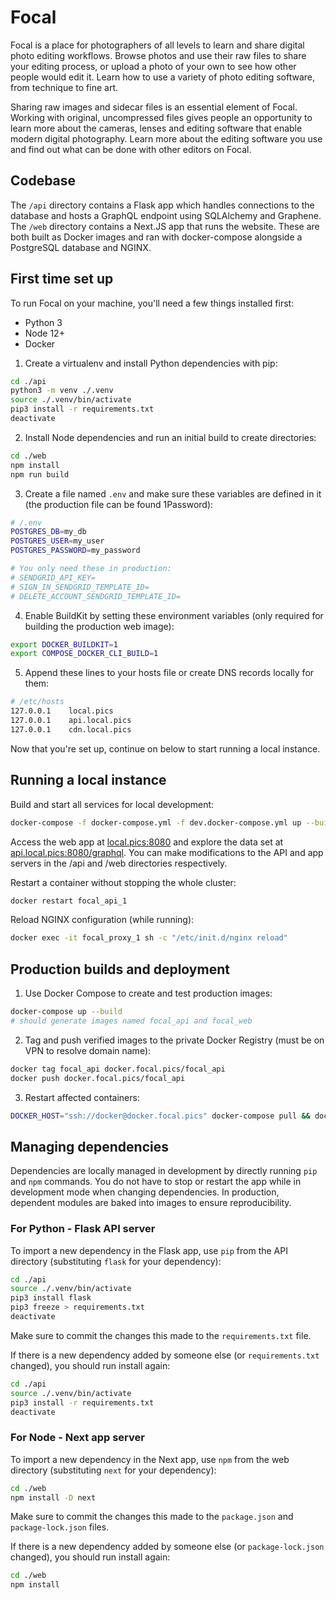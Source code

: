 # Focal

Focal is a place for photographers of all levels to learn and share digital photo editing workflows. Browse photos and use their raw files to share your editing process, or upload a photo of your own to see how other people would edit it. Learn how to use a variety of photo editing software, from technique to fine art.

Sharing raw images and sidecar files is an essential element of Focal. Working with original, uncompressed files gives people an opportunity to learn more about the cameras, lenses and editing software that enable modern digital photography. Learn more about the editing software you use and find out what can be done with other editors on Focal.

## Codebase

The `/api` directory contains a Flask app which handles connections to the database and hosts a GraphQL endpoint using SQLAlchemy and Graphene. The `/web` directory contains a Next.JS app that runs the website. These are both built as Docker images and ran with docker-compose alongside a PostgreSQL database and NGINX.

## First time set up

To run Focal on your machine, you'll need a few things installed first:

* Python 3
* Node 12+
* Docker

1. Create a virtualenv and install Python dependencies with pip:
```sh
cd ./api
python3 -m venv ./.venv
source ./.venv/bin/activate
pip3 install -r requirements.txt
deactivate
```

2. Install Node dependencies and run an initial build to create directories:
```sh
cd ./web
npm install
npm run build
```

3. Create a file named `.env` and make sure these variables are defined in it (the production file can be found 1Password):
```sh
# /.env
POSTGRES_DB=my_db
POSTGRES_USER=my_user
POSTGRES_PASSWORD=my_password

# You only need these in production:
# SENDGRID_API_KEY=
# SIGN_IN_SENDGRID_TEMPLATE_ID=
# DELETE_ACCOUNT_SENDGRID_TEMPLATE_ID=
```

4. Enable BuildKit by setting these environment variables (only required for building the production web image):
```sh
export DOCKER_BUILDKIT=1
export COMPOSE_DOCKER_CLI_BUILD=1
```

5. Append these lines to your hosts file or create DNS records locally for them:
```sh
# /etc/hosts
127.0.0.1    local.pics
127.0.0.1    api.local.pics
127.0.0.1    cdn.local.pics
```

Now that you're set up, continue on below to start running a local instance.

## Running a local instance

Build and start all services for local development:
```sh
docker-compose -f docker-compose.yml -f dev.docker-compose.yml up --build
```

Access the web app at [local.pics:8080](http://local.pics:8080) and explore the data set at [api.local.pics:8080/graphql](http://api.local.pics:8080/graphql). You can make modifications to the API and app servers in the /api and /web directories respectively.

Restart a container without stopping the whole cluster:
```sh
docker restart focal_api_1
```

Reload NGINX configuration (while running):
```sh
docker exec -it focal_proxy_1 sh -c "/etc/init.d/nginx reload"
```

## Production builds and deployment

1. Use Docker Compose to create and test production images:
```sh
docker-compose up --build
# should generate images named focal_api and focal_web
```

2. Tag and push verified images to the private Docker Registry (must be on VPN to resolve domain name):
```sh
docker tag focal_api docker.focal.pics/focal_api
docker push docker.focal.pics/focal_api
```

3. Restart affected containers:
```sh
DOCKER_HOST="ssh://docker@docker.focal.pics" docker-compose pull && docker-compose up --detach
```

## Managing dependencies

Dependencies are locally managed in development by directly running `pip` and `npm` commands. You do not have to stop or restart the app while in development mode when changing dependencies. In production, dependent modules are baked into images to ensure reproducibility.

### For Python - Flask API server

To import a new dependency in the Flask app, use `pip` from the API directory (substituting `flask` for your dependency):
```sh
cd ./api
source ./.venv/bin/activate
pip3 install flask
pip3 freeze > requirements.txt
deactivate
```

Make sure to commit the changes this made to the `requirements.txt` file.

If there is a new dependency added by someone else (or `requirements.txt` changed), you should run install again:
```sh
cd ./api
source ./.venv/bin/activate
pip3 install -r requirements.txt
deactivate
```

### For Node - Next app server

To import a new dependency in the Next app, use `npm` from the web directory (substituting `next` for your dependency):
```sh
cd ./web
npm install -D next
```

Make sure to commit the changes this made to the `package.json` and `package-lock.json` files.

If there is a new dependency added by someone else (or `package-lock.json` changed), you should run install again:
```sh
cd ./web
npm install
```
